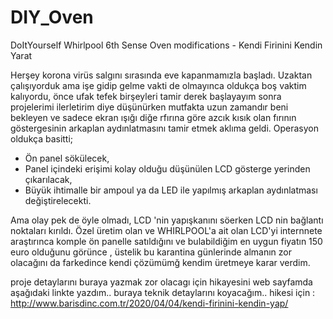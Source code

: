 # DIY_Oven
DoItYourself Whirlpool 6th Sense Oven modifications - Kendi Firinini Kendin Yarat

Herşey korona virüs salgını sırasında eve kapanmamızla başladı. Uzaktan çalışıyorduk ama işe gidip gelme vakti de olmayınca oldukça boş vaktim kalıyordu, önce ufak tefek birşeyleri tamir derek başlayayım sonra projelerimi ilerletirim diye düşünürken mutfakta uzun zamandır beni bekleyen ve sadece ekran ışığı diğe rfırına göre azcık kısık olan fırının göstergesinin arkaplan aydınlatmasını tamir etmek aklıma geldi.
Operasyon oldukça basitti;
- Ön panel sökülecek,
- Panel içindeki erişimi kolay olduğu düşünülen LCD gösterge yerinden çıkarılacak,
- Büyük ihtimalle bir ampoul ya da LED ile yapılmış arkaplan aydınlatması değiştirelecekti.

Ama olay pek de öyle olmadı, LCD 'nin yapışkanını söerken LCD nin bağlantı noktaları kırıldı. Özel üretim olan ve WHIRLPOOL'a ait olan LCD'yi internnete araştırınca komple ön panelle satıldığını ve bulabildiğim en uygun fiyatın 150 euro olduğunu görünce , üstelik bu karantina günlerinde almanın zor olacağını da farkedince kendi çözümümğ kendim üretmeye karar verdim.

proje detaylarını buraya yazmak zor olacagı için hikayesini web sayfamda aşağıdaki linkte yazdım.. buraya teknik detaylarını koyacağım.. hikesi için : http://www.barisdinc.com.tr/2020/04/04/kendi-firinini-kendin-yap/
